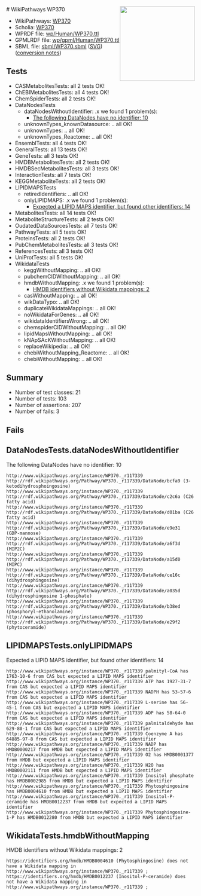 <img style="float: right; width: 200px" src="../logo.png" />
# WikiPathways WP370

* WikiPathways: [WP370](https://identifiers.org/wikipathways:WP370)
* Scholia: [WP370](https://scholia.toolforge.org/wikipathways/WP370)
* WPRDF file: [wp/Human/WP370.ttl](../wp/Human/WP370.ttl)
* GPMLRDF file: [wp/gpml/Human/WP370.ttl](../wp/gpml/Human/WP370.ttl)
* SBML file: [sbml/WP370.sbml](../sbml/WP370.sbml) ([SVG](../sbml/WP370.svg)) ([conversion notes](../sbml/WP370.txt))

## Tests
* CASMetabolitesTests: all 2 tests OK!
* ChEBIMetabolitesTests: all 4 tests OK!
* ChemSpiderTests: all 2 tests OK!
* DataNodesTests
    * dataNodesWithoutIdentifier: .x we found 1 problem(s):
        * [The following DataNodes have no identifier: 10](#8792c490)
    * unknownTypes_knownDatasource: .. all OK!
    * unknownTypes: .. all OK!
    * unknownTypes_Reactome: .. all OK!
* EnsemblTests: all 4 tests OK!
* GeneralTests: all 13 tests OK!
* GeneTests: all 3 tests OK!
* HMDBMetabolitesTests: all 2 tests OK!
* HMDBSecMetabolitesTests: all 3 tests OK!
* InteractionTests: all 7 tests OK!
* KEGGMetaboliteTests: all 2 tests OK!
* LIPIDMAPSTests
    * retiredIdentifiers: .. all OK!
    * onlyLIPIDMAPS: .x we found 1 problem(s):
        * [Expected a LIPID MAPS identifier, but found other identifiers: 14](#d0bfb67c)
* MetabolitesTests: all 14 tests OK!
* MetaboliteStructureTests: all 2 tests OK!
* OudatedDataSourcesTests: all 7 tests OK!
* PathwayTests: all 5 tests OK!
* ProteinsTests: all 2 tests OK!
* PubChemMetabolitesTests: all 3 tests OK!
* ReferencesTests: all 3 tests OK!
* UniProtTests: all 5 tests OK!
* WikidataTests
    * keggWithoutMapping: .. all OK!
    * pubchemCIDWithoutMapping: .. all OK!
    * hmdbWithoutMapping: .x we found 1 problem(s):
        * [HMDB identifiers without Wikidata mappings: 2](#8860e69c)
    * casWithoutMapping: .. all OK!
    * wikDataTypo: .. all OK!
    * duplicateWikidataMappings: .. all OK!
    * noWikidataForGenes: .. all OK!
    * wikidataIdentifiersWrong: .. all OK!
    * chemspiderCIDWithoutMapping: .. all OK!
    * lipidMapsWithoutMapping: .. all OK!
    * kNApSAcKWithoutMapping: .. all OK!
    * replaceWikipedia: .. all OK!
    * chebiWithoutMapping_Reactome: .. all OK!
    * chebiWithoutMapping: .. all OK!


## Summary

* Number of test classes: 21
* Number of tests: 103
* Number of assertions: 207
* Number of fails: 3

## Fails

<a name="8792c490" />

## DataNodesTests.dataNodesWithoutIdentifier

The following DataNodes have no identifier: 10
```
http://www.wikipathways.org/instance/WP370._r117339 http://rdf.wikipathways.org/Pathway/WP370._r117339/DataNode/bcfa9 (3-ketodihydrosphoingosine)
http://www.wikipathways.org/instance/WP370._r117339 http://rdf.wikipathways.org/Pathway/WP370._r117339/DataNode/c2c6a (C26 fatty acid)
http://www.wikipathways.org/instance/WP370._r117339 http://rdf.wikipathways.org/Pathway/WP370._r117339/DataNode/d01ba (C26 fatty acid)
http://www.wikipathways.org/instance/WP370._r117339 http://rdf.wikipathways.org/Pathway/WP370._r117339/DataNode/e9e31 (GDP-mannose)
http://www.wikipathways.org/instance/WP370._r117339 http://rdf.wikipathways.org/Pathway/WP370._r117339/DataNode/a6f3d (MIP2C)
http://www.wikipathways.org/instance/WP370._r117339 http://rdf.wikipathways.org/Pathway/WP370._r117339/DataNode/a15d0 (MIPC)
http://www.wikipathways.org/instance/WP370._r117339 http://rdf.wikipathways.org/Pathway/WP370._r117339/DataNode/ce16c (dihydrosphingosine)
http://www.wikipathways.org/instance/WP370._r117339 http://rdf.wikipathways.org/Pathway/WP370._r117339/DataNode/a035d (dihydrosphingosine 1-phosphate)
http://www.wikipathways.org/instance/WP370._r117339 http://rdf.wikipathways.org/Pathway/WP370._r117339/DataNode/b38ed (phosphoryl-ethanolamine)
http://www.wikipathways.org/instance/WP370._r117339 http://rdf.wikipathways.org/Pathway/WP370._r117339/DataNode/e29f2 (phytoceramide)
```

<a name="d0bfb67c" />

## LIPIDMAPSTests.onlyLIPIDMAPS

Expected a LIPID MAPS identifier, but found other identifiers: 14
```
http://www.wikipathways.org/instance/WP370._r117339 palmityl-CoA has 1763-10-6 from CAS but expected a LIPID MAPS identifier
http://www.wikipathways.org/instance/WP370._r117339 ATP has 1927-31-7 from CAS but expected a LIPID MAPS identifier
http://www.wikipathways.org/instance/WP370._r117339 NADPH has 53-57-6 from CAS but expected a LIPID MAPS identifier
http://www.wikipathways.org/instance/WP370._r117339 L-serine has 56-45-1 from CAS but expected a LIPID MAPS identifier
http://www.wikipathways.org/instance/WP370._r117339 ADP has 58-64-0 from CAS but expected a LIPID MAPS identifier
http://www.wikipathways.org/instance/WP370._r117339 palmitaldehyde has 629-80-1 from CAS but expected a LIPID MAPS identifier
http://www.wikipathways.org/instance/WP370._r117339 Coenzyme A has 64885-97-8 from CAS but expected a LIPID MAPS identifier
http://www.wikipathways.org/instance/WP370._r117339 NADP has HMDB0000217 from HMDB but expected a LIPID MAPS identifier
http://www.wikipathways.org/instance/WP370._r117339 O2 has HMDB0001377 from HMDB but expected a LIPID MAPS identifier
http://www.wikipathways.org/instance/WP370._r117339 H2O has HMDB0002111 from HMDB but expected a LIPID MAPS identifier
http://www.wikipathways.org/instance/WP370._r117339 Inositol phosphate has HMDB0002985 from HMDB but expected a LIPID MAPS identifier
http://www.wikipathways.org/instance/WP370._r117339 Phytosphingosine has HMDB0004610 from HMDB but expected a LIPID MAPS identifier
http://www.wikipathways.org/instance/WP370._r117339 Inositol-P-ceramide has HMDB0012237 from HMDB but expected a LIPID MAPS identifier
http://www.wikipathways.org/instance/WP370._r117339 Phytosphingosine-1-P has HMDB0012280 from HMDB but expected a LIPID MAPS identifier
```

<a name="8860e69c" />

## WikidataTests.hmdbWithoutMapping

HMDB identifiers without Wikidata mappings: 2
```
https://identifiers.org/hmdb/HMDB0004610 (Phytosphingosine) does not have a Wikidata mapping in http://www.wikipathways.org/instance/WP370._r117339 ; 
https://identifiers.org/hmdb/HMDB0012237 (Inositol-P-ceramide) does not have a Wikidata mapping in http://www.wikipathways.org/instance/WP370._r117339 ; 
```

